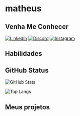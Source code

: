 # matheus


## Venha Me Conhecer
[![LinkedIn](https://img.shields.io/badge/LinkedIn-0077B5?style=for-the-badge&logo=linkedin&logoColor=white)](https://www.linkedin.com/in/mattheus-jose-370810250/)
[![Discord](https://img.shields.io/badge/Discord-7289DA?style=for-the-badge&logo=discord&logoColor=white)](https://discord.com/channels/zeust2389/)
[![Instagram](https://img.shields.io/badge/-Instagram-%23E4405F?style=for-the-badge&logo=instagram&logoColor=white)](https://www.instagram.com/matheusjose4634/)
## Habilidades


## GitHub Status
![GitHub Stats](https://github-readme-stats.vercel.app/api?username=Matheusjosedefeitas&theme=transparent&bg_color=000&border_color=30A3DC&show_icons=true&icon_color=30A3DC&title_color=E94D5F&text_color=FFF)




![Top Langs](https://github-readme-stats-git-masterrstaa-rickstaa.vercel.app/api/top-langs/?username=Matheusjosedefeitas&layout=compact&bg_color=000&border_color=30A3DC&title_color=E94D5F&text_color=FFF)
## Meus projetos
